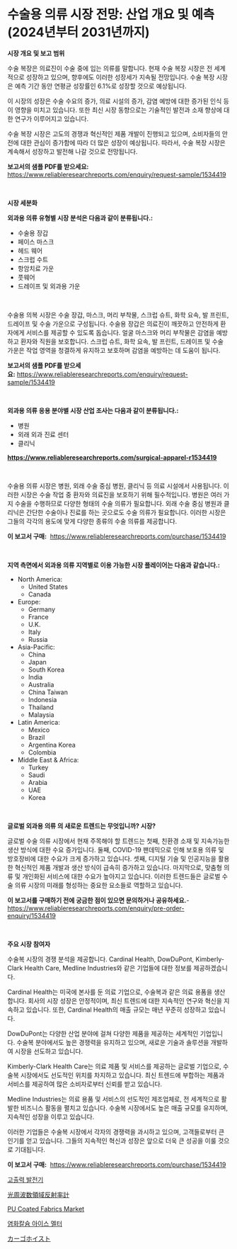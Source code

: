 <p><h1>수술용 의류 시장 전망: 산업 개요 및 예측 (2024년부터 2031년까지)</h1></p><p><strong>시장 개요 및 보고 범위</strong></p>
<p><p>수술 복장은 의료진이 수술 중에 입는 의류를 말합니다. 현재 수술 복장 시장은 전 세계적으로 성장하고 있으며, 향후에도 이러한 성장세가 지속될 전망입니다. 수술 복장 시장은 예측 기간 동안 연평균 성장률인 6.1%로 성장할 것으로 예상됩니다. </p><p>이 시장의 성장은 수술 수요의 증가, 의료 시설의 증가, 감염 예방에 대한 증가된 인식 등이 영향을 미치고 있습니다. 또한 최신 시장 동향으로는 기술적인 발전과 소재 향상에 대한 연구가 이루어지고 있습니다. </p><p>수술 복장 시장은 고도의 경쟁과 혁신적인 제품 개발이 진행되고 있으며, 소비자들의 안전에 대한 관심이 증가함에 따라 더 많은 성장이 예상됩니다. 따라서, 수술 복장 시장은 계속해서 성장하고 발전해 나갈 것으로 전망됩니다.</p></p>
<p><strong>보고서의 샘플 PDF를 받으세요:</strong> <a href="https://www.reliableresearchreports.com/enquiry/request-sample/1534419">https://www.reliableresearchreports.com/enquiry/request-sample/1534419</a></p>
<p>&nbsp;</p>
<p><strong>시장 세분화</strong></p>
<p><strong>외과용 의류 유형별 시장 분석은 다음과 같이 분류됩니다.:</strong></p>
<p><ul><li>수술용 장갑</li><li>페이스 마스크</li><li>헤드 웨어</li><li>스크럽 수트</li><li>항암치료 가운</li><li>풋웨어</li><li>드레이프 및 외과용 가운</li></ul></p>
<p>&nbsp;</p>
<p><p>수술용 의복 시장은 수술 장갑, 마스크, 머리 부착물, 스크럽 슈트, 화학 요속, 발 프린트, 드레이프 및 수술 가운으로 구성됩니다. 수술용 장갑은 의료진이 깨끗하고 안전하게 환자에게 서비스를 제공할 수 있도록 돕습니다. 얼굴 마스크와 머리 부착물은 감염을 예방하고 환자와 직원을 보호합니다. 스크럽 슈트, 화학 요속, 발 프린트, 드레이프 및 수술 가운은 작업 영역을 청결하게 유지하고 보호하며 감염을 예방하는 데 도움이 됩니다.</p></p>
<p><strong>보고서의 샘플 PDF를 받으세요:</strong>&nbsp;<a href="https://www.reliableresearchreports.com/enquiry/request-sample/1534419">https://www.reliableresearchreports.com/enquiry/request-sample/1534419</a></p>
<p>&nbsp;</p>
<p><strong> 외과용 의류 응용 분야별 시장 산업 조사는 다음과 같이 분류됩니다.:</strong></p>
<p><ul><li>병원</li><li>외래 외과 진료 센터</li><li>클리닉</li></ul></p>
<p><strong><a href="https://www.reliableresearchreports.com/surgical-apparel-r1534419">https://www.reliableresearchreports.com/surgical-apparel-r1534419</a></strong></p>
<p>&nbsp;</p>
<p><p>수술용 의류 시장은 병원, 외래 수술 중심 병원, 클리닉 등 의료 시설에서 사용됩니다. 이러한 시장은 수술 작업 중 환자와 의료진을 보호하기 위해 필수적입니다. 병원은 여러 가지 수술을 수행하므로 다양한 형태의 수술 의류가 필요합니다. 외래 수술 중심 병원과 클리닉은 간단한 수술이나 진료를 하는 곳으로도 수술 의류가 필요합니다. 이러한 시장은 그들의 각각의 용도에 맞게 다양한 종류의 수술 의류를 제공합니다.</p></p>
<p><strong>이 보고서 구매:</strong>&nbsp; <a href="https://www.reliableresearchreports.com/purchase/1534419">https://www.reliableresearchreports.com/purchase/1534419</a></p>
<p>&nbsp;</p>
<p><strong>지역 측면에서 외과용 의류 지역별로 이용 가능한 시장 플레이어는 다음과 같습니다.:</strong></p>
<p><ul>
    <li>
        North America:
        <ul>
            <li>United States</li>
            <li>Canada</li>
        </ul>
    </li>
    <li>
        Europe:
        <ul>
            <li>Germany</li>
            <li>France</li>
            <li>U.K.</li>
            <li>Italy</li>
            <li>Russia</li>
        </ul>
    </li>
    <li>
        Asia-Pacific:
        <ul>
            <li>China</li>
            <li>Japan</li>
            <li>South Korea</li>
            <li>India</li>
            <li>Australia</li>
            <li>China Taiwan</li>
            <li>Indonesia</li>
            <li>Thailand</li>
            <li>Malaysia</li>
        </ul>
    </li>
    <li>
        Latin America:
        <ul>
            <li>Mexico</li>
            <li>Brazil</li>
            <li>Argentina Korea</li>
            <li>Colombia</li>
        </ul>
    </li>
    <li>
        Middle East & Africa:
        <ul>
            <li>Turkey</li>
            <li>Saudi</li>
            <li>Arabia</li>
            <li>UAE</li>
            <li>Korea</li>
        </ul>
    </li>
    </ul></p>
<p>&nbsp;</p>
<p><strong>글로벌 외과용 의류 의 새로운 트렌드는 무엇입니까? 시장?</strong></p>
<p><p>글로벌 수술 의류 시장에서 현재 주목해야 할 트렌드는 첫째, 친환경 소재 및 지속가능한 생산 방식에 대한 수요 증가입니다. 둘째, COVID-19 팬데믹으로 인해 보호용 의류 및 방호장비에 대한 수요가 크게 증가하고 있습니다. 셋째, 디지털 기술 및 인공지능을 활용한 혁신적인 제품 개발과 생산 방식이 급속히 증가하고 있습니다. 마지막으로, 맞춤형 의류 및 개인화된 서비스에 대한 수요가 높아지고 있습니다. 이러한 트렌드들은 글로벌 수술 의류 시장의 미래를 형성하는 중요한 요소들로 역할하고 있습니다.</p></p>
<p><strong>이 보고서를 구매하기 전에 궁금한 점이 있으면 문의하거나 공유하세요.</strong>- <a href="https://www.reliableresearchreports.com/enquiry/pre-order-enquiry/1534419">https://www.reliableresearchreports.com/enquiry/pre-order-enquiry/1534419</a></p>
<p>&nbsp;</p>
<p><strong>주요 시장 참여자</strong></p>
<p><p>수술복 시장의 경쟁 분석을 제공합니다. Cardinal Health, DowDuPont, Kimberly-Clark Health Care, Medline Industries와 같은 기업들에 대한 정보를 제공하겠습니다.</p><p>Cardinal Health는 미국에 본사를 둔 의료 기업으로, 수술복과 같은 의료 용품을 생산합니다. 회사의 시장 성장은 안정적이며, 최신 트렌드에 대한 지속적인 연구와 혁신을 지속하고 있습니다. 또한, Cardinal Health의 매출 규모는 매년 꾸준히 성장하고 있습니다.</p><p>DowDuPont는 다양한 산업 분야에 걸쳐 다양한 제품을 제공하는 세계적인 기업입니다. 수술복 분야에서도 높은 경쟁력을 유지하고 있으며, 새로운 기술과 솔루션을 개발하여 시장을 선도하고 있습니다.</p><p>Kimberly-Clark Health Care는 의료 제품 및 서비스를 제공하는 글로벌 기업으로, 수술복 시장에서도 선도적인 위치를 차지하고 있습니다. 최신 트렌드에 부합하는 제품과 서비스를 제공하여 많은 소비자로부터 신뢰를 받고 있습니다.</p><p>Medline Industries는 의료 용품 및 서비스의 선도적인 제조업체로, 전 세계적으로 활발한 비즈니스 활동을 펼치고 있습니다. 수술복 시장에서도 높은 매출 규모를 유지하며, 지속적인 성장을 이루고 있습니다.</p><p>이러한 기업들은 수술복 시장에서 각자의 경쟁력을 과시하고 있으며, 고객들로부터 큰 인기를 얻고 있습니다. 그들의 지속적인 혁신과 성장은 앞으로 더욱 큰 성공을 이룰 것으로 기대됩니다.</p></p>
<p><strong>이 보고서 구매:</strong>&nbsp;&nbsp;<a href="https://www.reliableresearchreports.com/purchase/1534419">https://www.reliableresearchreports.com/purchase/1534419</a></p>
<p><p><a href="https://medium.com/@snake68678/%EA%B3%A0%EC%84%B1%EB%8A%A5-%EB%B0%9C%EC%A0%84%EA%B8%B0-%EC%8B%9C%EC%9E%A5-%EA%B7%9C%EB%AA%A8%EB%8A%94-%EA%B8%80%EB%A1%9C%EB%B2%8C-%EC%82%B0%EC%97%85%EC%97%90%EC%84%9C-%EC%B5%9C%EC%A0%81%EC%9D%98-%EB%A7%88%EC%BC%80%ED%8C%85-%EC%B1%84%EB%84%90%EC%9D%84-%EB%B3%B4%EC%97%AC%EC%A4%8D%EB%8B%88%EB%8B%A4-7a6996308be9">고출력 발전기</a></p><p><a href="https://medium.com/@gustavorn8776xcc/%E5%85%89%E5%91%A8%E6%B3%A2%E6%95%B0%E9%A0%98%E5%9F%9F%E5%8F%8D%E5%B0%84%E8%A8%88%E5%B8%82%E5%A0%B4%E3%81%AF-%E5%B8%82%E5%A0%B4%E3%82%B7%E3%82%A7%E3%82%A2-%E3%82%B5%E3%82%A4%E3%82%BA-%E5%8F%8A%E3%81%B32031%E5%B9%B4%E3%81%BE%E3%81%A7%E3%81%AE%E4%BA%88%E6%B8%AC%E3%81%AB%E7%84%A6%E7%82%B9%E3%82%92%E5%BD%93%E3%81%A6%E3%81%A6%E3%81%84%E3%81%BE%E3%81%99-010b0d1a6382">光周波数領域反射率計</a></p><p><a href="https://www.linkedin.com/pulse/pu-coated-fabrics-market-analysis-examines-its-scope-growth-9afhe?trackingId=%2BQpGoShUsqMGTT4l0Vf3uQ%3D%3D">PU Coated Fabrics Market</a></p><p><a href="https://medium.com/@mehereenadusoye/%EC%B9%BC%EC%8A%98-%EC%97%BC%ED%99%94%EB%AC%BC-%EC%96%BC%EC%9D%8C-%EB%85%B9%EC%9D%B4%EC%A0%9C-%EC%8B%9C%EC%9E%A5%EC%9D%80-%EC%8B%9C%EC%9E%A5-%EC%A0%90%EC%9C%A0%EC%9C%A8-%EC%8B%9C%EC%9E%A5-%EB%8F%99%ED%96%A5-%EB%B0%8F-%EC%8B%9C%EC%9E%A5-%EC%84%B1%EC%9E%A5%EC%97%90-%EB%8C%80%ED%95%9C-%EC%A0%95%EB%B3%B4%EB%A5%BC-%EC%A0%9C%EA%B3%B5%ED%95%A9%EB%8B%88%EB%8B%A4-47f70ab22075">염화칼슘 아이스 멜터</a></p><p><a href="https://medium.com/@dylancoleman70/%E8%B2%A8%E7%89%A9%E5%B7%BB%E3%81%8D%E4%B8%8A%E3%81%92%E6%A9%9F%E5%B8%82%E5%A0%B4-%E3%82%BF%E3%82%A4%E3%83%97-%E3%82%A2%E3%83%97%E3%83%AA%E3%82%B1%E3%83%BC%E3%82%B7%E3%83%A7%E3%83%B3-%E5%9C%B0%E7%90%86%E3%81%AB%E3%82%88%E3%82%8B%E5%8C%85%E6%8B%AC%E7%9A%84%E3%81%AA%E8%A9%95%E4%BE%A1-e2b24477c015">カーゴホイスト</a></p></p>